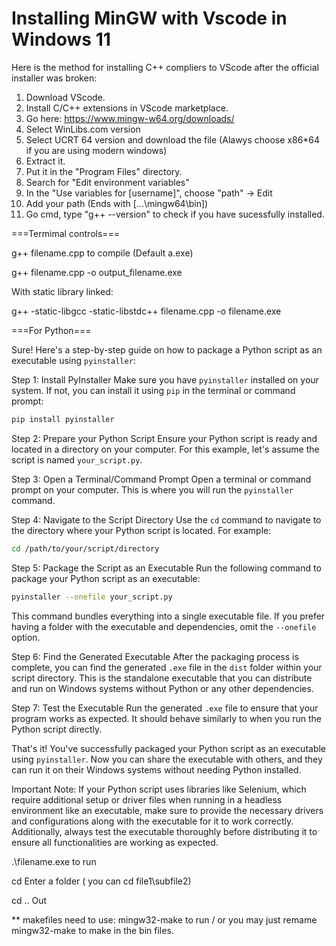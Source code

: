 # Installing MinGW with Vscode in Windows 11
Here is the method for installing C++ compliers to VScode after the official installer was broken:

1. Download VScode.
2. Install C/C++ extensions in VScode marketplace.
3. Go here: https://www.mingw-w64.org/downloads/
4. Select WinLibs.com version
5. Select UCRT 64 version and download the file (Alawys choose x86*64 if you are using modern windows)
6. Extract it.
7. Put it in the "Program Files" directory.
8. Search for "Edit environment variables"
9. In the "Use variables for [username]", choose "path" -> Edit
10. Add your path (Ends with [...\mingw64\bin])
11. Go cmd, type "g++ --version" to check if you have sucessfully installed.

===Termimal controls===

g++ filename.cpp to compile (Default a.exe)

g++ filename.cpp -o output_filename.exe

With static library linked:

g++ -static-libgcc -static-libstdc++ filename.cpp -o filename.exe

===For Python===

Sure! Here's a step-by-step guide on how to package a Python script as an executable using `pyinstaller`:

Step 1: Install PyInstaller
Make sure you have `pyinstaller` installed on your system. If not, you can install it using `pip` in the terminal or command prompt:

```bash
pip install pyinstaller
```

Step 2: Prepare your Python Script
Ensure your Python script is ready and located in a directory on your computer. For this example, let's assume the script is named `your_script.py`.

Step 3: Open a Terminal/Command Prompt
Open a terminal or command prompt on your computer. This is where you will run the `pyinstaller` command.

Step 4: Navigate to the Script Directory
Use the `cd` command to navigate to the directory where your Python script is located. For example:

```bash
cd /path/to/your/script/directory
```

Step 5: Package the Script as an Executable
Run the following command to package your Python script as an executable:

```bash
pyinstaller --onefile your_script.py
```

This command bundles everything into a single executable file. If you prefer having a folder with the executable and dependencies, omit the `--onefile` option.

Step 6: Find the Generated Executable
After the packaging process is complete, you can find the generated `.exe` file in the `dist` folder within your script directory. This is the standalone executable that you can distribute and run on Windows systems without Python or any other dependencies.

Step 7: Test the Executable
Run the generated `.exe` file to ensure that your program works as expected. It should behave similarly to when you run the Python script directly.

That's it! You've successfully packaged your Python script as an executable using `pyinstaller`. Now you can share the executable with others, and they can run it on their Windows systems without needing Python installed.

Important Note:
If your Python script uses libraries like Selenium, which require additional setup or driver files when running in a headless environment like an executable, make sure to provide the necessary drivers and configurations along with the executable for it to work correctly. Additionally, always test the executable thoroughly before distributing it to ensure all functionalities are working as expected.

.\filename.exe to run

cd Enter a folder ( you can cd file1\subfile2)

cd .. Out

** makefiles need to use: mingw32-make to run / or you may just remame mingw32-make to make in the bin files.
